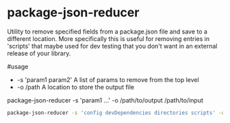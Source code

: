 # package-json-reducer
Utility to remove specified fields from a package.json file and save to a different location. More specifically this is useful for removing entries in 'scripts' that maybe used for dev testing that you don't want in an external release of your library.

#usage 

* -s 'param1 param2' A list of params to remove from the top level
* -o /path A location to store the output file

package-json-reducer -s 'param1 ...' -o /path/to/output /path/to/input


```sh
package-json-reducer -s 'config devDependencies directories scripts' -o test/package.reduced test/package.json
```